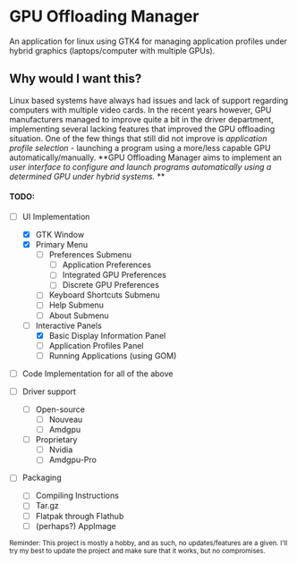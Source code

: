 # GPU Offloading Manager
An application for linux using GTK4 for managing application profiles under hybrid graphics (laptops/computer with multiple  GPUs).

## Why would I want this?
Linux based systems have always had issues and lack of support regarding computers with multiple video cards.
In the recent years however, GPU manufacturers managed to improve quite a bit in the driver department, implementing several lacking features that improved the GPU offloading situation.
One of the few things that still did not improve is *application profile selection* - launching a program using a more/less capable GPU automatically/manually.
**GPU Offloading Manager aims to implement an _user interface to  configure and launch programs automatically using a determined GPU under hybrid systems._ **

#### TODO:
- [ ] UI Implementation
    - [X] GTK Window
    - [X] Primary Menu
        - [ ] Preferences Submenu
            - [ ] Application Preferences
            - [ ] Integrated GPU Preferences
            - [ ] Discrete GPU Preferences
        - [ ] Keyboard Shortcuts Submenu
        - [ ] Help Submenu
        - [ ] About Submenu
    - [ ] Interactive Panels
        - [X] Basic Display Information Panel
        - [ ] Application Profiles Panel
        - [ ] Running Applications (using GOM)
    
- [ ] Code Implementation for all of the above
    
- [ ] Driver support
	- [ ] Open-source
		- [ ] Nouveau
		- [ ] Amdgpu
	- [ ] Proprietary
		- [ ] Nvidia
		- [ ] Amdgpu-Pro
		
- [ ] Packaging
    - [ ] Compiling Instructions
    - [ ] Tar.gz
    - [ ] Flatpak through Flathub
    - [ ] (perhaps?) AppImage

<sub>Reminder: This project is mostly a hobby, and as such, no updates/features are a given. I'll try my best to update the project and make sure that it works, but no compromises.</sub>

